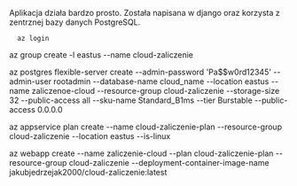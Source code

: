 Aplikacja działa bardzo prosto. Została napisana w django oraz korzysta z zentrznej bazy danych PostgreSQL.

```
  az login
```

az group create -l eastus --name cloud-zaliczenie

az postgres flexible-server create --admin-password 'Pa$$w0rd12345' --admin-user rootadmin --database-name cloud_name --location eastus --name zaliczenoe-cloud --resource-group cloud-zaliczenie --storage-size 32 --public-access all --sku-name Standard_B1ms --tier Burstable --public-access 0.0.0.0

az appservice plan create --name cloud-zaliczenie-plan --resource-group cloud-zaliczenie --location eastus --is-linux

az webapp create --name zaliczenie-cloud --plan cloud-zaliczenie-plan --resource-group cloud-zaliczenie --deployment-container-image-name jakubjedrzejak2000/cloud-zaliczenie:latest
